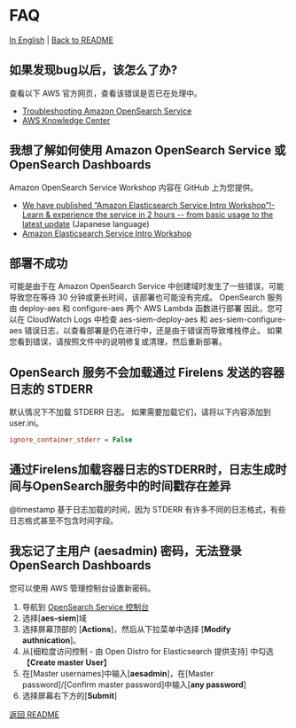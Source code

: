 # FAQ

[In English](faq.md) | [Back to README](../README_zh-cn.md)

## 如果发现bug以后，该怎么了办?

查看以下 AWS 官方网页，查看该错误是否已在处理中。

* [Troubleshooting Amazon OpenSearch Service](https://docs.aws.amazon.com/opensearch-service/latest/developerguide/handling-errors.html)
* [AWS Knowledge Center](https://aws.amazon.com/premiumsupport/knowledge-center/#Amazon_OpenSearch_Service)

## 我想了解如何使用 Amazon OpenSearch Service 或 OpenSearch Dashboards

Amazon OpenSearch Service Workshop 内容在 GitHub 上为您提供。

* [We have published “Amazon Elasticsearch Service Intro Workshop”!- Learn & experience the service in 2 hours -- from basic usage to the latest update](https://aws.amazon.com/jp/blogs/news/amazon-elasticsearch-service-hands-on/) (Japanese language)
* [Amazon Elasticsearch Service Intro Workshop](https://github.com/aws-samples/amazon-elasticsearch-intro-workshop/blob/master/README.md)

## 部署不成功

可能是由于在 Amazon OpenSearch Service 中创建域时发生了一些错误，可能导致您在等待 30 分钟或更长时间，该部署也可能没有完成。  OpenSearch 服务由 deploy-aes 和 configure-aes 两个 AWS Lambda 函数进行部署 因此，您可以在 CloudWatch Logs 中检查 aes-siem-deploy-aes 和 aes-siem-configure-aes 错误日志，以查看部署是仍在进行中，还是由于错误而导致堆栈停止。 如果您看到错误，请按照文件中的说明修复或清理，然后重新部署。

## OpenSearch 服务不会加载通过 Firelens 发送的容器日志的 STDERR

默认情况下不加载 STDERR 日志。 如果需要加载它们，请将以下内容添加到 user.ini。

```ini
ignore_container_stderr = False
```

## 通过Firelens加载容器日志的STDERR时，日志生成时间与OpenSearch服务中的时间戳存在差异

@timestamp 基于日志加载的时间，因为 STDERR 有许多不同的日志格式，有些日志格式甚至不包含时间字段。

## 我忘记了主用户 (aesadmin) 密码，无法登录 OpenSearch Dashboards

您可以使用 AWS 管理控制台设置新密码。

1. 导航到 [OpenSearch Service 控制台](https://console.amazonaws.cn/esv3/home?)
1. 选择[**aes-siem**]域
1. 选择屏幕顶部的 [**Actions**]，然后从下拉菜单中选择 [**Modify authnication**]。
1. 从[细粒度访问控制 - 由 Open Distro for Elasticsearch 提供支持] 中勾选【**Create master User**】
1. 在[Master usernames]中输入[**aesadmin**]，在[Master password]/[Confirm master password]中输入[**any password**]
1. 选择屏幕右下方的[**Submit**]

[返回 README](../README_zhcn.md)

